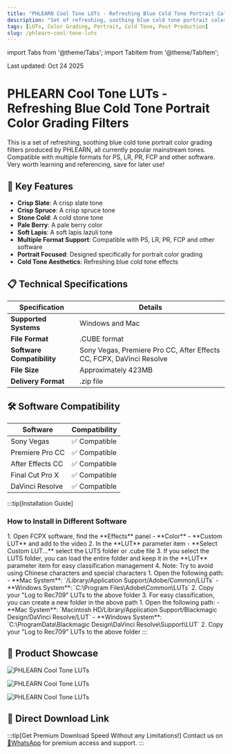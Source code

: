 ```yaml
---
title: "PHLEARN Cool Tone LUTs - Refreshing Blue Cold Tone Portrait Color Grading Filters"
description: "Set of refreshing, soothing blue cold tone portrait color grading filters by PHLEARN, compatible with multiple formats for PS, LR, PR, FCP and other software"
tags: [LUTs, Color Grading, Portrait, Cold Tone, Post Production]
slug: /phlearn-cool-tone-luts
---
```


import Tabs from '@theme/Tabs';
import TabItem from '@theme/TabItem';

Last updated: Oct 24 2025

# PHLEARN Cool Tone LUTs - Refreshing Blue Cold Tone Portrait Color Grading Filters

This is a set of refreshing, soothing blue cold tone portrait color grading filters produced by PHLEARN, all currently popular mainstream tones. Compatible with multiple formats for PS, LR, PR, FCP and other software. Very worth learning and referencing, save for later use!

## 🌟 Key Features

- **Crisp Slate**: A crisp slate tone
- **Crisp Spruce**: A crisp spruce tone
- **Stone Cold**: A cold stone tone
- **Pale Berry**: A pale berry color
- **Soft Lapis**: A soft lapis lazuli tone
- **Multiple Format Support**: Compatible with PS, LR, PR, FCP and other software
- **Portrait Focused**: Designed specifically for portrait color grading
- **Cold Tone Aesthetics**: Refreshing blue cold tone effects

## 📋 Technical Specifications

| Specification | Details |
|---------------|---------|
| **Supported Systems** | Windows and Mac |
| **File Format** | .CUBE format |
| **Software Compatibility** | Sony Vegas, Premiere Pro CC, After Effects CC, FCPX, DaVinci Resolve |
| **File Size** | Approximately 423MB |
| **Delivery Format** | .zip file |

## 🛠️ Software Compatibility

| Software | Compatibility |
|----------|---------------|
| Sony Vegas | ✅ Compatible |
| Premiere Pro CC | ✅ Compatible |
| After Effects CC | ✅ Compatible |
| Final Cut Pro X | ✅ Compatible |
| DaVinci Resolve | ✅ Compatible |

:::tip[Installation Guide]
### How to Install in Different Software

<Tabs>
<TabItem value="fcpx" label="Final Cut Pro X">
1. Open FCPX software, find the **Effects** panel - **Color** - **Custom LUT** and add to the video
2. In the **LUT** parameter item - **Select Custom LUT...** select the LUTS folder or .cube file
3. If you select the LUTS folder, you can load the entire folder and keep it in the **LUT** parameter item for easy classification management
4. Note: Try to avoid using Chinese characters and special characters
</TabItem>
<TabItem value="premiere" label="Premiere Pro">
1. Open the following path:
   - **Mac System**: `/Library/Application Support/Adobe/Common/LUTs`
   - **Windows System**: `C:\Program Files\Adobe\Common\LUTs`
2. Copy your "Log to Rec709" LUTs to the above folder
3. For easy classification, you can create a new folder in the above path
</TabItem>
<TabItem value="resolve" label="DaVinci Resolve">
1. Open the following path:
   - **Mac System**: `Macintosh HD/Library/Application Support/Blackmagic Design/DaVinci Resolve/LUT`
   - **Windows System**: `C:\ProgramData\Blackmagic Design\DaVinci Resolve\Support\LUT`
2. Copy your "Log to Rec709" LUTs to the above folder
</TabItem>
</Tabs>
:::

## 📸 Product Showcase

![PHLEARN Cool Tone LUTs](https://www.vfx123.com/wp-content/uploads/2025/06/1748841774-dc9f61ff42c28ef.jpg)

![PHLEARN Cool Tone LUTs](https://www.vfx123.com/wp-content/uploads/2025/06/1748841790-ad1fae82424c707.jpg)

![PHLEARN Cool Tone LUTs](https://www.vfx123.com/wp-content/uploads/2025/06/1748841815-b2c234e6ca7d20c.jpg)

## 🚀 Direct Download Link

:::tip[Get Premium Download Speed Without any Limitations!]
Contact us on [💬WhatsApp](https://wa.me/+8613237610083) for premium access and support.
:::
